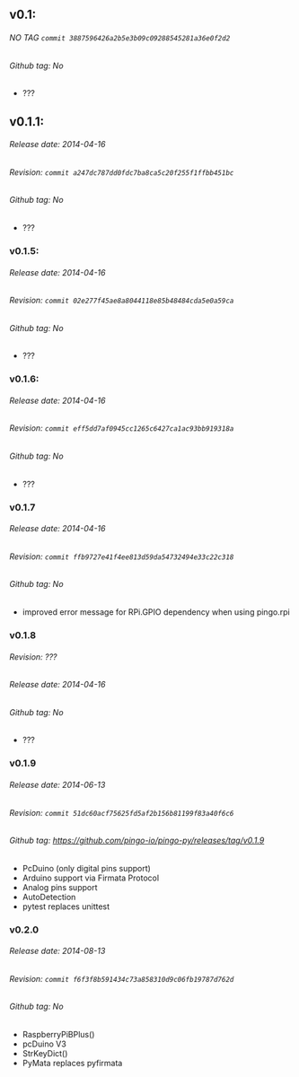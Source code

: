 ## v0.1:
###### NO TAG `commit 3887596426a2b5e3b09c09288545281a36e0f2d2`
###### Github tag: No
- ???

## v0.1.1:
###### Release date: 2014-04-16
###### Revision: `commit a247dc787dd0fdc7ba8ca5c20f255f1ffbb451bc`
###### Github tag: No
- ???

### v0.1.5:
###### Release date: 2014-04-16
###### Revision: `commit 02e277f45ae8a8044118e85b48484cda5e0a59ca`
###### Github tag: No
- ???

### v0.1.6:
###### Release date: 2014-04-16
###### Revision: `commit eff5dd7af0945cc1265c6427ca1ac93bb919318a`
###### Github tag: No
- ???

### v0.1.7
###### Release date: 2014-04-16
###### Revision: `commit ffb9727e41f4ee813d59da54732494e33c22c318`
###### Github tag: No
- improved error message for RPi.GPIO dependency when using pingo.rpi

### v0.1.8
###### Revision: ???
###### Release date: 2014-04-16
###### Github tag: No
- ???

### v0.1.9
###### Release date: 2014-06-13
###### Revision: `commit 51dc60acf75625fd5af2b156b81199f83a40f6c6`
###### Github tag: https://github.com/pingo-io/pingo-py/releases/tag/v0.1.9
- PcDuino (only digital pins support)
- Arduino support via Firmata Protocol
- Analog pins support
- AutoDetection
- pytest replaces unittest

### v0.2.0
###### Release date: 2014-08-13
###### Revision: `commit f6f3f8b591434c73a858310d9c06fb19787d762d`
###### Github tag: No
- RaspberryPiBPlus()
- pcDuino V3
- StrKeyDict()
- PyMata replaces pyfirmata
